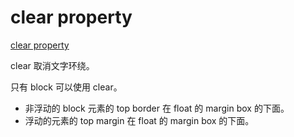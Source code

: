 # clear property

[clear property](https://ynotes.github.io/css2/visuren.html#flow-control)

clear 取消文字环绕。

只有 block 可以使用 clear。

- 非浮动的 block 元素的 top border 在 float 的 margin box 的下面。
- 浮动的元素的 top margin 在 float 的 margin box 的下面。
